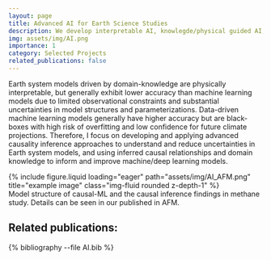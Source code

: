 ```yaml
---
layout: page
title: Advanced AI for Earth Science Studies
description: We develop interpretable AI, knowlegde/physical guided AI, and causal inference approaches 
img: assets/img/AI.png
importance: 1
category: Selected Projects
related_publications: false
---
```


Earth system models driven by domain-knowledge are physically interpretable, but generally exhibit lower accuracy than machine learning models due to limited observational constraints and substantial uncertainties in model structures and parameterizations. Data-driven machine learning models generally have higher accuracy but are black-boxes with high risk of overfitting and low confidence for future climate projections. Therefore, I focus on developing and applying advanced causality inference approaches to understand and reduce uncertainties in Earth system models, and using inferred causal relationships and domain knowledge to inform and improve machine/deep learning models. 


<div class="row">
    <div class="col-sm mt-3 mt-md-0">
        {% include figure.liquid loading="eager" path="assets/img/AI_AFM.png" title="example image" class="img-fluid rounded z-depth-1" %}
    </div>
</div>
<div class="caption">
    Model structure of causal-ML and the causal inference findings in methane study. 
    Details can be seen in our published in AFM.
</div>

## Related publications:
{% bibliography --file AI.bib %}
